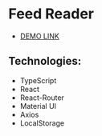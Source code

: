 # Feed Reader
- [DEMO LINK](https://irashtynda.github.io/incora-test-task/)

## Technologies:
- TypeScript
- React
- React-Router
- Material UI
- Axios
- LocalStorage


